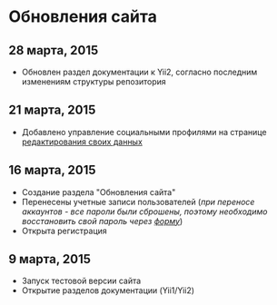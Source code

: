 Обновления сайта
================

28 марта, 2015
--------------

- Обновлен раздел документации к Yii2, согласно последним изменениям структуры репозитория

21 марта, 2015
--------------

- Добавлено управление социальными профилями на странице [редактирования своих данных](/ru/profile/)

16 марта, 2015
--------------

- Создание раздела "Обновления сайта"
- Перенесены учетные записи пользователей (*при переносе аккаунтов - все пароли были сброшены, поэтому необходимо восстановить свой пароль через [форму](/ru/request-password-reset/)*)
- Открыта регистрация

9 марта, 2015
-------------

- Запуск тестовой версии сайта
- Открытие разделов документации (Yii1/Yii2)